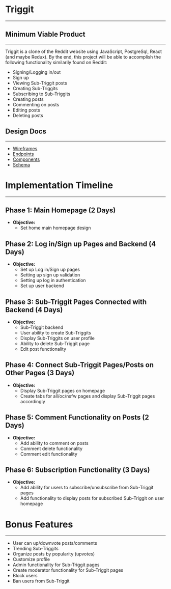 # Triggit
---

## Minimum Viable Product
---

Triggit is a clone of the Reddit website using JavaScript, PostgreSql, React (and maybe Redux). By the end, this project will be able to accomplish the following functionality similarily found on Reddit:

* Signing/Logging in/out
* Sign up
* Viewing Sub-Triggit posts
* Creating Sub-Triggits
* Subscribing to Sub-Triggits
* Creating posts
* Commenting on posts
* Editing posts
* Deleting posts

## Design Docs
---
* [Wireframes](./wireframe/)
* [Endpoints](./endpoints.md)
* [Components](./components.md)
* [Schema](./schema.md)

# Implementation Timeline
---

## Phase 1: Main Homepage (2 Days)
* **Objective:**
    * Set home main homepage design

## Phase 2: Log in/Sign up Pages and Backend (4 Days)
* **Objective:**
    * Set up Log in/Sign up pages
    * Setting up sign up validation
    * Setting up log in authentication
    * Set up user backend

## Phase 3: Sub-Triggit Pages Connected with Backend (4 Days)
 * **Objective:**
    * Sub-Triggit backend
    * User ability to create Sub-Triggits
    * Display Sub-Triggits on user profile
    * Ability to delete Sub-Triggit page
    * Edit post functionality

## Phase 4: Connect Sub-Triggit Pages/Posts on Other Pages (3 Days)
* **Objective:**
    * Display Sub-Triggit pages on homepage
    * Create tabs for all/oc/nsfw pages and display Sub-Triggit pages accordingly

## Phase 5: Comment Functionality on Posts (2 Days)
* **Objective:**
    * Add ability to comment on posts
    * Comment delete functionality
    * Comment edit functionality

## Phase 6: Subscription Functionality (3 Days)
* **Objective:**
    * Add ability for users to subscribe/unsubscribe from Sub-Triggit pages
    * Add functionality to display posts for subscribed Sub-Triggit on user homepage

# Bonus Features
---
* User can up/downvote posts/comments
* Trending Sub-Triggits
* Organize posts by popularity (upvotes)
* Customize profile
* Admin functionality for Sub-Triggit pages
* Create moderator functionality for Sub-Triggit pages
* Block users
* Ban users from Sub-Triggit
